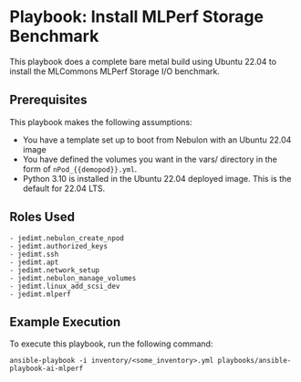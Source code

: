 Playbook: Install MLPerf Storage Benchmark
==========================================

This playbook does a complete bare metal build using Ubuntu 22.04 to install the MLCommons MLPerf Storage I/O benchmark.

Prerequisites
-------------

This playbook makes the following assumptions:
- You have a template set up to boot from Nebulon with an Ubuntu 22.04 image
- You have defined the volumes you want in the vars/ directory in the form of `nPod_{{demopod}}.yml`.
- Python 3.10 is installed in the Ubuntu 22.04 deployed image. This is the default for 22.04 LTS.

Roles Used
----------

    - jedimt.nebulon_create_npod
    - jedimt.authorized_keys
    - jedimt.ssh
    - jedimt.apt
    - jedimt.network_setup
    - jedimt.nebulon_manage_volumes
    - jedimt.linux_add_scsi_dev
    - jedimt.mlperf

Example Execution
-----------------

To execute this playbook, run the following command:

    ansible-playbook -i inventory/<some_inventory>.yml playbooks/ansible-playbook-ai-mlperf

